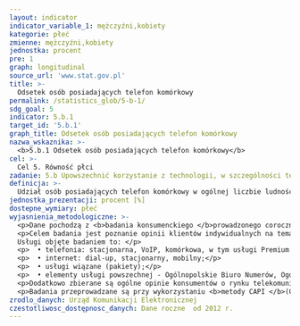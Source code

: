 ```yaml
---
layout: indicator
indicator_variable_1: mężczyźni,kobiety
kategorie: płeć
zmienne: mężczyźni,kobiety
jednostka: procent
pre: 1
graph: longitudinal
source_url: 'www.stat.gov.pl'
title: >-
  Odsetek osób posiadających telefon komórkowy
permalink: /statistics_glob/5-b-1/
sdg_goal: 5
indicator: 5.b.1
target_id: '5.b.1'
graph_title: Odsetek osób posiadających telefon komórkowy
nazwa_wskaznika: >-
  <b>5.b.1 Odsetek osób posiadających telefon komórkowy</b>
cel: >-
  Cel 5. Równość płci
zadanie: 5.b Upowszechnić korzystanie z technologii, w szczególności technologii informacyjnych i komunikacyjnych, by przyczyniać się do wzmocnienia pozycji kobiet
definicja: >-
  Udział osób posiadających telefon komórkowy w ogólnej liczbie ludności w wieku 15 lat i więcej.
jednostka_prezentacji: procent [%]
dostepne_wymiary: płeć
wyjasnienia_metodologiczne: >-
  <p>Dane pochodzą z <b>badania konsumenckiego </b>prowadzonego corocznie na zlecenie Urzędu Komunikacji Elektronicznej.</p>
  <p>Celem badania jest poznanie opinii klientów indywidualnych na temat rynku usług telekomunikacyjnych w Polsce. </br>
  Usługi objęte badaniem to: </p>
  <p>  • telefonia: stacjonarna, VoIP, komórkowa, w tym usługi Premium Rate;</p>
  <p>  • internet: dial-up, stacjonarny, mobilny;</p>
  <p>  • usługi wiązane (pakiety);</p>
  <p>  • elementy usługi powszechnej - Ogólnopolskie Biuro Numerów, Ogólnopolski Spis Abonentów, Publiczne Aparaty Samoinkasujące, faks. </p>
  <p>Dodatkowo zbierane są ogólne opinie konsumentów o rynku telekomunikacyjnym w Polsce i zmianach na nim następujących.</p>
  <p>Badania przeprowadzane są przy wykorzystaniu <b>metody CAPI </b>(Computer Assisted Personal Interview), tj. bezpośrednich wywiadów z respondentem przy użyciu urządzeń mobilnych (np. laptop), na których zapisywane sa odpowiedzi. W badaniu zastosowano próbę losową, warstwowaną według województwa i objęto nią osoby w wieku <b>15 lat i więcej</b>. Dane wynikowe z badania zostały zważone według struktury Polaków w wieku 15 lat i więcej. Przy tworzeniu wagi uwzględniono płeć, wiek, wykształcenie oraz wielkość miejscowości zamieszkania.</p>
zrodlo_danych: Urząd Komunikacji Elektronicznej
czestotliwosc_dostępnosc_danych: Dane roczne  od 2012 r.
---
```

